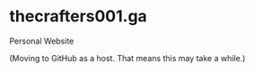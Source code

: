 # thecrafters001.ga
Personal Website

(Moving to GitHub as a host. That means this may take a while.)
